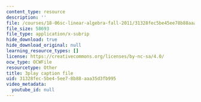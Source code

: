 ```yaml
---
content_type: resource
description: ''
file: /courses/18-06sc-linear-algebra-fall-2011/31328fec5be45ee78b88aaa35d3fb995_13r9QY6cmjc.vtt
file_size: 58693
file_type: application/x-subrip
hide_download: true
hide_download_original: null
learning_resource_types: []
license: https://creativecommons.org/licenses/by-nc-sa/4.0/
ocw_type: OCWFile
resourcetype: Other
title: 3play caption file
uid: 31328fec-5be4-5ee7-8b88-aaa35d3fb995
video_metadata:
  youtube_id: null
---
```

